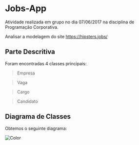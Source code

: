 # Jobs-App

Atividade realizada em grupo no dia 07/06/2017 na disciplina de Programação Corporativa.

Analisar a modelagem  do site https://hipsters.jobs/

## Parte Descritiva
 
Foram encontradas 4 classes principais:
> Empresa

> Vaga

> Cargo

> Candidato

## Diagrama de Classes

Obtemos o seguinte diagrama:

![Color](Selection.png)


